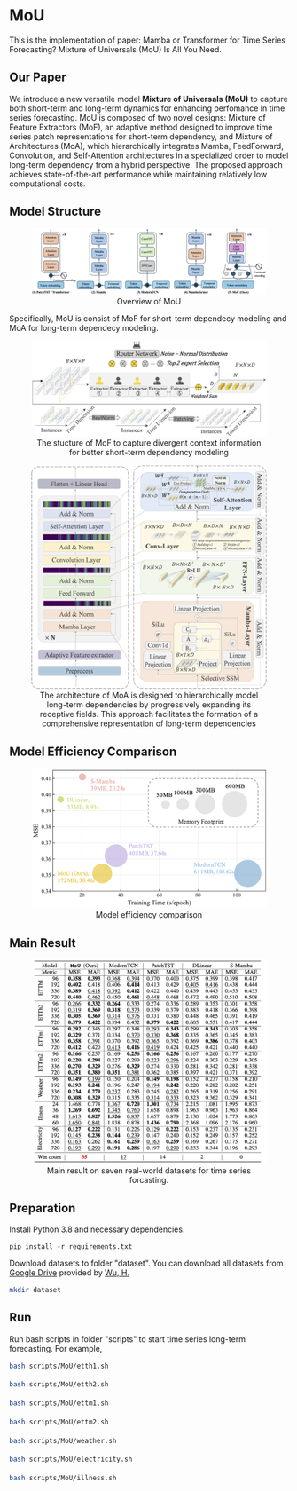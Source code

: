 # MoU
This is the implementation of paper: Mamba or Transformer for Time Series Forecasting? Mixture of Universals (MoU) Is All You Need.

## Our Paper
We introduce a new versatile model **Mixture of Universals (MoU)** to capture both short-term and long-term dynamics for enhancing perfomance in time series forecasting. MoU is composed of two novel designs: Mixture of Feature Extractors (MoF), an adaptive method designed to improve time series patch representations for short-term dependency, and Mixture of Architectures (MoA), which hierarchically integrates Mamba, FeedForward, Convolution, and Self-Attention architectures in a specialized order to model long-term dependency from a hybrid perspective. The proposed approach achieves state-of-the-art performance while maintaining relatively low computational costs. 

## Model Structure

<div align="center">
  <figure>
    <img src="./figs/overview.png" alt="overview">
  <figcaption>Overview of MoU</figcaption>
  </figure>
</div>

Specifically, MoU is consist of MoF for short-term dependecy modeling and MoA for long-term dependecy modeling. 

<div align="center">
  <figure>
    <img src="./figs/mof.png" alt="mof">
  <figcaption>The stucture of MoF to capture divergent context information for better short-term dependency modeling </figcaption>
  </figure>
</div>

<div align="center">
  <figure>
    <img src="./figs/moa.png" alt="moa">
  <figcaption>The architecture of MoA is designed to hierarchically model long-term dependencies by progressively expanding its receptive fields. This approach facilitates the formation of a comprehensive representation of long-term dependencies</figcaption>
  </figure>
</div>

## Model Efficiency Comparison
<div align="center">
  <figure>
    <img src="./figs/efficiency.png" alt="eff">
  <figcaption>Model efficiency comparison</figcaption>
  </figure>
</div>

## Main Result
<div align="center">
  <figure>
    <img src="./figs/result.png" alt="eff">
  <figcaption>Main result on seven real-world datasets for time series forcasting.</figcaption>
  </figure>
</div>

## Preparation
Install Python 3.8 and necessary dependencies.
```pip
pip install -r requirements.txt
```
Download datasets to folder "dataset". You can download all datasets from [Google Drive](https://drive.google.com/drive/folders/1ZOYpTUa82_jCcxIdTmyr0LXQfvaM9vIy) provided by [Wu, H.](https://github.com/thuml/Autoformer?tab=readme)
```bash
mkdir dataset
```

## Run

Run bash scripts in folder "scripts" to start time series long-term forecasting. For example,
```bash
bash scripts/MoU/etth1.sh

bash scripts/MoU/etth2.sh

bash scripts/MoU/ettm1.sh

bash scripts/MoU/ettm2.sh

bash scripts/MoU/weather.sh

bash scripts/MoU/electricity.sh

bash scripts/MoU/illness.sh
```

